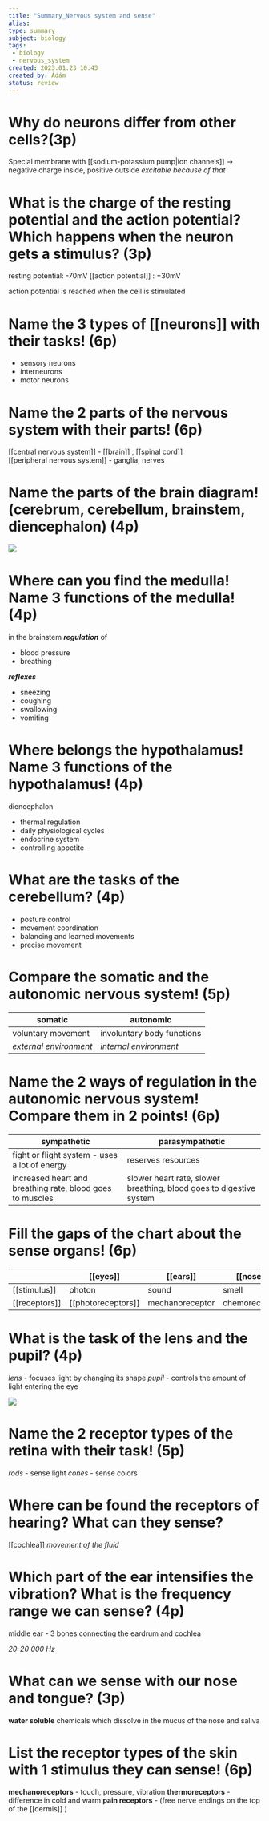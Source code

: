 ```yaml
---
title: "Summary_Nervous system and sense"
alias: 
type: summary 
subject: biology
tags:
 - biology
 - nervous_system
created: 2023.01.23 10:43
created_by: Ádám
status: review 
---
```


# Why do neurons differ from other cells?(3p)
Special membrane with [[sodium-potassium pump|ion channels]] → negative charge inside, positive outside
*excitable because of that*

# What is the charge of the resting potential and the action potential? Which happens when the neuron gets a stimulus? (3p)
resting potential: -70mV
[[action potential]] : +30mV 

action potential is reached when the cell is stimulated

# Name the 3 types of [[neurons]] with their tasks! (6p)
- sensory neurons 
- interneurons
- motor neurons 

# Name the 2 parts of the nervous system with their parts! (6p)
[[central nervous system]] - [[brain]] , [[spinal cord]]<br>
[[peripheral nervous system]] - ganglia, nerves

# Name the parts of the brain diagram! (cerebrum, cerebellum, brainstem, diencephalon) (4p)
![](https://lh3.googleusercontent.com/ecvHG381zPKl10jOntJC6bB-mFe_AmXZ7NVE7nrjIcCZ5XhuZZo5MtgxKLt22AR56Z5jsWzs0Xxjttx5Ibzc13KaFpw_bgS5SYAMsFIbLtHCfaxgL-Z2vA0ncVmdREnojpFJ-WLGWYE1eRW8tWPdU_mE5IlfuY9gu7twjOLQdp59dF6suxY8MO5ZYCyuwLlg=s2048)

# Where can you find the medulla! Name 3 functions of the medulla! (4p)
in the brainstem 
***regulation*** of
- blood pressure
- breathing 

***reflexes***
- sneezing 
- coughing
- swallowing
- vomiting

# Where belongs the hypothalamus! Name 3 functions of the hypothalamus! (4p)
diencephalon 
- thermal regulation 
- daily physiological cycles
- endocrine system 
- controlling appetite

#  What are the tasks of the cerebellum? (4p)
- posture control 
- movement coordination
- balancing and learned movements
- precise movement 

#  Compare the somatic and the autonomic nervous system! (5p)
| somatic                | autonomic                  |
| ---------------------- | -------------------------- |
| voluntary movement     | involuntary body functions |
| *external environment* | *internal environment*                           |

# Name the 2 ways of regulation in the autonomic nervous system! Compare them in 2 points! (6p)
| sympathetic                                               | parasympathetic                                                     |
| --------------------------------------------------------- | ------------------------------------------------------------------- |
| fight or flight system - uses a lot of energy             | reserves resources                                                  |
| increased heart and breathing rate, blood goes to muscles | slower heart rate, slower breathing, blood goes to digestive system |

# Fill the gaps of the chart about the sense organs! (6p)

|               | [[eyes]]           | [[ears]]        | [[nose]]      | [[tongue]] |
| ------------- | ------------------ | --------------- | ------------- | ---------- |
| [[stimulus]]  | photon             | sound           | smell         | taste      |
| [[receptors]] | [[photoreceptors]] | mechanoreceptor | chemoreceptor | chemoreceptor            |

# What is the task of the lens and the pupil? (4p)
*lens* - focuses light by changing its shape
*pupil* - controls the amount of light entering the eye

![](Pasted%20image%2020230123112604.jpg)

# Name the 2 receptor types of the retina with their task! (5p)
*rods* - sense light 
*cones* - sense colors

# Where can be found the receptors of hearing? What can they sense?
[[cochlea]] 
*movement of the fluid*

# Which part of the ear intensifies the vibration? What is the frequency range we can sense? (4p)
middle ear - 3 bones connecting the eardrum and cochlea

*20-20 000 Hz*

# What can we sense with our nose and tongue?  (3p)
**water soluble** chemicals which dissolve in the mucus of the nose and saliva

# List the receptor types of the skin with 1 stimulus they can sense! (6p)
**mechanoreceptors** - touch, pressure, vibration 
**thermoreceptors** - difference in cold and warm
**pain receptors** - (free nerve endings on the top of the [[dermis]] )

